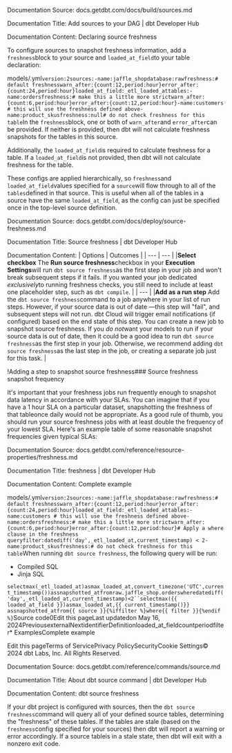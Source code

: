 Documentation Source:
docs.getdbt.com/docs/build/sources.md

Documentation Title:
Add sources to your DAG | dbt Developer Hub

Documentation Content:
Declaring source freshness​

To configure sources to snapshot freshness information, add a `freshness`block to your source and `loaded_at_field`to your table declaration:

models/.yml`version:2sources:-name:jaffle_shopdatabase:rawfreshness:# default freshnesswarn_after:{count:12,period:hour}error_after:{count:24,period:hour}loaded_at_field:_etl_loaded_attables:-name:ordersfreshness:# make this a little more strictwarn_after:{count:6,period:hour}error_after:{count:12,period:hour}-name:customers # this will use the freshness defined above-name:product_skusfreshness:null# do not check freshness for this table`In the `freshness`block, one or both of `warn_after`and `error_after`can be provided. If neither is provided, then dbt will not calculate freshness snapshots for the tables in this source.

Additionally, the `loaded_at_field`is required to calculate freshness for a table. If a `loaded_at_field`is not provided, then dbt will not calculate freshness for the table.

These configs are applied hierarchically, so `freshness`and `loaded_at_field`values specified for a `source`will flow through to all of the `tables`defined in that source. This is useful when all of the tables in a source have the same `loaded_at_field`, as the config can just be specified once in the top-level source definition.



Documentation Source:
docs.getdbt.com/docs/deploy/source-freshness.md

Documentation Title:
Source freshness | dbt Developer Hub

Documentation Content:
| Options | Outcomes |
| --- | --- |
|**Select checkbox**  The **Run source freshness**checkbox in your **Execution Settings**will run `dbt source freshness`as the first step in your job and won't break subsequent steps if it fails. If you wanted your job dedicated *exclusively*to running freshness checks, you still need to include at least one placeholder step, such as `dbt compile`. |
| --- |
|**Add as a run step** Add the `dbt source freshness`command to a job anywhere in your list of run steps. However, if your source data is out of date —this step will "fail", and subsequent steps will not run. dbt Cloud will trigger email notifications (if configured) based on the end state of this step. You can create a new job to snapshot source freshness. If you *do not*want your models to run if your source data is out of date, then it could be a good idea to run `dbt source freshness`as the first step in your job. Otherwise, we recommend adding `dbt source freshness`as the last step in the job, or creating a separate job just for this task. |

!Adding a step to snapshot source freshness### Source freshness snapshot frequency​

It's important that your freshness jobs run frequently enough to snapshot data latency in accordance with your SLAs. You can imagine that if you have a 1 hour SLA on a particular dataset, snapshotting the freshness of that tableonce daily would not be appropriate. As a good rule of thumb, you should run your source freshness jobs with at least double the frequency of your lowest SLA. Here's an example table of some reasonable snapshot frequencies given typical SLAs:



Documentation Source:
docs.getdbt.com/reference/resource-properties/freshness.md

Documentation Title:
freshness | dbt Developer Hub

Documentation Content:
Complete example​

models/.yml`version:2sources:-name:jaffle_shopdatabase:rawfreshness:# default freshnesswarn_after:{count:12,period:hour}error_after:{count:24,period:hour}loaded_at_field:_etl_loaded_attables:-name:customers # this will use the freshness defined above-name:ordersfreshness:# make this a little more strictwarn_after:{count:6,period:hour}error_after:{count:12,period:hour}# Apply a where clause in the freshness queryfilter:datediff('day',_etl_loaded_at,current_timestamp) < 2-name:product_skusfreshness:# do not check freshness for this table`When running `dbt source freshness`, the following query will be run:

* Compiled SQL
* Jinja SQL

`selectmax(_etl_loaded_at)asmax_loaded_at,convert_timezone('UTC',current_timestamp())assnapshotted_atfromraw.jaffle_shop.orderswheredatediff('day',_etl_loaded_at,current_timestamp)<2``selectmax({{ loaded_at_field }})asmax_loaded_at,{{ current_timestamp()}} assnapshotted_atfrom{{ source }}{%iffilter %}where{{ filter }}{%endif %}`Source code0Edit this pageLast updatedon May 16, 2024PreviousexternalNextidentifierDefinitionloaded\_at\_fieldcountperiodfilter* ExamplesComplete example

Edit this pageTerms of ServicePrivacy PolicySecurityCookie Settings© 2024 dbt Labs, Inc. All Rights Reserved.



Documentation Source:
docs.getdbt.com/reference/commands/source.md

Documentation Title:
About dbt source command | dbt Developer Hub

Documentation Content:
dbt source freshness​

If your dbt project is configured with sources, then the `dbt source freshness`command will query all of your defined source tables, determining the "freshness" of these tables. If the tables are stale (based on the `freshness`config specified for your sources) then dbt will report a warning or error accordingly. If a source tableis in a stale state, then dbt will exit with a nonzero exit code.



